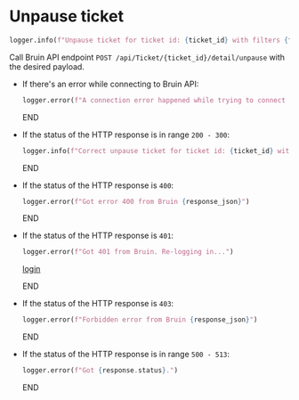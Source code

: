 # Unpause ticket

```python
logger.info(f"Unpause ticket for ticket id: {ticket_id} with filters {filters}")
```

Call Bruin API endpoint `POST /api/Ticket/{ticket_id}/detail/unpause` with the desired payload.

* If there's an error while connecting to Bruin API:
  ```python
  logger.error(f"A connection error happened while trying to connect to Bruin API -> {e}")
  ```
  END

* If the status of the HTTP response is in range `200 - 300`:
  ```python
  logger.info(f"Correct unpause ticket for ticket id: {ticket_id} with filters {filters}")
  ```
  END
 
* If the status of the HTTP response is `400`:
  ```python
  logger.error(f"Got error 400 from Bruin {response_json}")
  ```
  END

* If the status of the HTTP response is `401`:
    ```python
    logger.error(f"Got 401 from Bruin. Re-logging in...")
    ```
    [login](../../clients/bruin_client/login.md)

    END

* If the status of the HTTP response is `403`:
  ```python
  logger.error(f"Forbidden error from Bruin {response_json}")
  ```
  END
 
* If the status of the HTTP response is in range `500 - 513`:
  ```python
  logger.error(f"Got {response.status}.")
  ```
  END